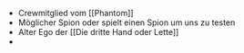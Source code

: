 
- Crewmitglied vom [[Phantom]]
- Möglicher Spion oder spielt einen Spion um uns zu testen
- Alter Ego der [[Die dritte Hand oder Lette]]
- 